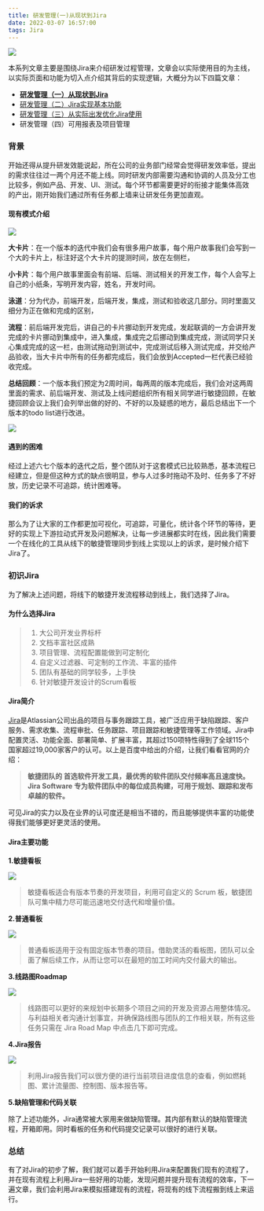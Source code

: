 ```yaml
---
title: 研发管理(一)从现状到Jira
date: 2022-03-07 16:57:00
tags: Jira
---
```


![](https://img.carlwe.com/xs/jira_flow.webp)

本系列文章主要是围绕Jira来介绍研发过程管理，文章会以实际使用目的为主线，以实际页面和功能为切入点介绍其背后的实现逻辑，大概分为以下四篇文章：

<!--more-->

* [**研发管理（一）从现状到Jira**](/2022/03/07/jira1)
* [研发管理（二）Jira实现基本功能](/2022/05/06/jira2)
* [研发管理（三）从实际出发优化Jira使用](/2022/05/09/jira3)
* 研发管理（四）可用报表及项目管理

### 背景

开始还得从提升研发效能说起，所在公司的业务部门经常会觉得研发效率低，提出的需求往往过一两个月还不能上线。同时研发内部需要沟通和协调的人员及分工也比较多，例如产品、开发、UI、测试。每个环节都需要更好的衔接才能集体高效的产出，刚开始我们通过所有任务都上墙来让研发任务更加直观。

#### 现有模式介绍

![](https://img.carlwe.com/xs/minjie_kanban.jpg)

**大卡片**：在一个版本的迭代中我们会有很多用户故事，每个用户故事我们会写到一个大的卡片上，标注好这个大卡片的提测时间，放在左侧栏，

**小卡片**：每个用户故事里面会有前端、后端、测试相关的开发工作，每个人会写上自己的小纸条，写明开发内容，姓名，开发时间。

**泳道**：分为代办，前端开发，后端开发，集成，测试和验收这几部分。同时里面又细分为正在做和完成的区别，

**流程**：前后端开发完后，讲自己的卡片挪动到开发完成，发起联调的一方会讲开发完成的卡片挪动到集成中，进入集成，集成完之后挪动到集成完成，测试同学只关心集成完成的这一栏，由测试拖动到测试中，完成测试后移入测试完成，并交给产品验收，当大卡片中所有的任务都完成后，我们会放到Accepted一栏代表已经验收完成。

**总结回顾**：一个版本我们预定为2周时间，每两周的版本完成后，我们会对这两周里面的需求、前后端开发、测试及上线问题组织所有相关同学进行敏捷回顾，在敏捷回顾会议上我们会列举出做的好的、不好的以及疑惑的地方，最后总结出下一个版本的todo list进行改进。

![](https://img.carlwe.com/xs/scrum_review_small.jpg)

#### 遇到的困难

经过上述六七个版本的迭代之后，整个团队对于这套模式已比较熟悉，基本流程已经建立，但是但这种方式的缺点很明显，参与人过多时拖动不及时、任务多了不好放，历史记录不可追踪，统计困难等。

#### 我们的诉求

那么为了让大家的工作都更加可视化，可追踪，可量化，统计各个环节的等待，更好的实现上下游拉动式开发及问题解决，让每一步进展都实时在线，因此我们需要一个在线化的工具从线下的敏捷管理同步到线上实现以上的诉求，是时候介绍下Jira了。

### 初识Jira

为了解决上述问题，将线下的敏捷开发流程移动到线上，我们选择了Jira。

#### 为什么选择Jira

> 1. 大公司开发业界标杆
> 2. 文档丰富社区成熟
> 3. 项目管理、流程配置能做到可定制化
> 4. 自定义过滤器、可定制的工作流、丰富的插件
> 5. 团队有基础的同学较多，上手快
> 6. 针对敏捷开发设计的Scrum看板

#### Jira简介

[Jira](https://www.atlassian.com/software/jira)是Atlassian公司出品的项目与事务跟踪工具，被广泛应用于缺陷跟踪、客户服务、需求收集、流程审批、任务跟踪、项目跟踪和敏捷管理等工作领域。Jira中配置灵活、功能全面、部署简单、扩展丰富，其超过150项特性得到了全球115个国家超过19,000家客户的认可。以上是百度中给出的介绍，让我们看看官网的介绍：

> **敏捷团队的 首选软件开发工具，最优秀的软件团队交付频率高且速度快。Jira Software 专为软件团队中的每位成员构建，可用于规划、跟踪和发布卓越的软件。**

可见Jira的实力以及在业界的认可度还是相当不错的，而且能够提供丰富的功能使得我们能够更好更灵活的使用。

#### Jira主要功能

**1.敏捷看板**

![](https://img.carlwe.com/xs/jira_scrum.png)

> 敏捷看板适合有版本节奏的开发项目，利用可自定义的 Scrum 板，敏捷团队可集中精力尽可能迅速地交付迭代和增量价值。

**2.普通看板**

![](https://img.carlwe.com/xs/jira_kanban.png)

> 普通看板适用于没有固定版本节奏的项目。借助灵活的看板图，团队可以全面了解后续工作，从而让您可以在最短的加工时间内交付最大的输出。

**3.线路图Roadmap**

![](https://img.carlwe.com/xs/jira_roadmap.png)

> 线路图可以更好的来规划中长期多个项目之间的开发及资源占用整体情况。与利益相关者沟通计划事宜，并确保路线图与团队的工作相关联，所有这些任务只需在 Jira Road Map 中点击几下即可完成。

**4.Jira报告**

![](https://img.carlwe.com/xs/jira_report.png)

> 利用Jira报告我们可以很方便的进行当前项目进度信息的查看，例如燃耗图、累计流量图、控制图、版本报告等。

**5.缺陷管理和代码关联**

除了上述功能外，Jira通常被大家用来做缺陷管理。其内部有默认的缺陷管理流程，开箱即用。同时看板的任务和代码提交记录可以很好的进行关联。

### 总结

有了对Jira的初步了解，我们就可以着手开始利用Jira来配置我们现有的流程了，并在现有流程上利用Jira一些好用的功能，发现问题并提升现有流程的效率，下一遍文章，我们会利用Jira来模拟搭建现有的流程，将现有的线下流程搬到线上来运行。
